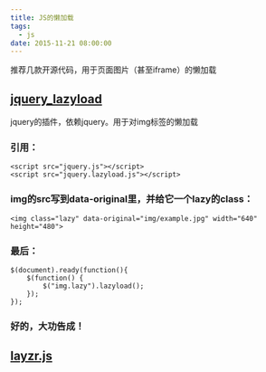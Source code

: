 ```yaml
---
title: JS的懒加载
tags:
  - js 
date: 2015-11-21 08:00:00
---
```


推荐几款开源代码，用于页面图片（甚至iframe）的懒加载

## [**jquery_lazyload**](https://github.com/tuupola/jquery_lazyload)

jquery的插件，依赖jquery。用于对img标签的懒加载

### 引用：

	<script src="jquery.js"></script>
	<script src="jquery.lazyload.js"></script>

### img的src写到data-original里，并给它一个lazy的class：

	<img class="lazy" data-original="img/example.jpg" width="640" height="480">

### 最后：

	$(document).ready(function(){
		$(function() {
	    	$("img.lazy").lazyload();
		});
	});

### 好的，大功告成！

## [**layzr.js**](https://github.com/callmecavs/layzr.js)